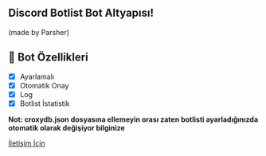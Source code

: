 ## Discord Botlist Bot Altyapısı!
(made by Parsher)
## 📑 Bot Özellikleri

- [x] Ayarlamalı
- [x] Otomatik Onay
- [x] Log
- [x] Botlist İstatistik

**Not: croxydb.json dosyasına ellemeyin orası zaten botlisti ayarladığınızda otomatik olarak değişiyor bilginize**


[İletişim İçin](https://discord.gg/bdfd)


